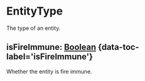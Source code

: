 # EntityType

The type of an entity.

## isFireImmune: [Boolean](boolean.md) {data-toc-label='isFireImmune'}

Whether the entity is fire immune.

